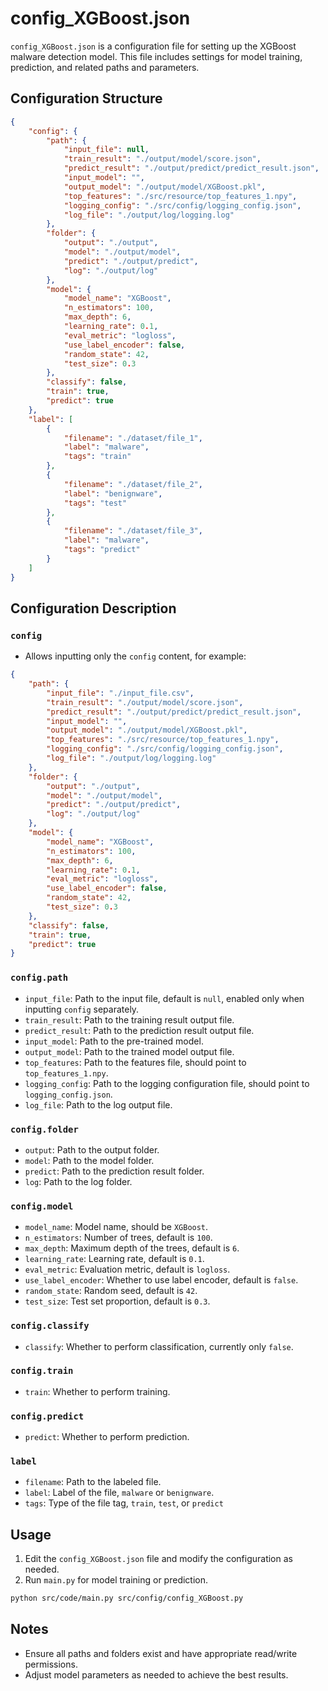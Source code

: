 # config_XGBoost.json

`config_XGBoost.json` is a configuration file for setting up the XGBoost malware detection model. This file includes settings for model training, prediction, and related paths and parameters.

## Configuration Structure

```json
{
    "config": {
        "path": {
            "input_file": null,
            "train_result": "./output/model/score.json",
            "predict_result": "./output/predict/predict_result.json",
            "input_model": "",
            "output_model": "./output/model/XGBoost.pkl",
            "top_features": "./src/resource/top_features_1.npy",
            "logging_config": "./src/config/logging_config.json",
            "log_file": "./output/log/logging.log"
        },
        "folder": {
            "output": "./output",
            "model": "./output/model",
            "predict": "./output/predict",
            "log": "./output/log"
        },
        "model": {
            "model_name": "XGBoost",
            "n_estimators": 100,
            "max_depth": 6,
            "learning_rate": 0.1,
            "eval_metric": "logloss",
            "use_label_encoder": false,
            "random_state": 42,
            "test_size": 0.3
        },
        "classify": false,
        "train": true,
        "predict": true
    },
    "label": [
        {
            "filename": "./dataset/file_1",
            "label": "malware",
            "tags": "train"
        },
        {
            "filename": "./dataset/file_2",
            "label": "benignware",
            "tags": "test"
        },
        {
            "filename": "./dataset/file_3",
            "label": "malware",
            "tags": "predict"
        }
    ]
}
```

## Configuration Description

### `config`
- Allows inputting only the `config` content, for example:
```json
{
    "path": {
        "input_file": "./input_file.csv",
        "train_result": "./output/model/score.json",
        "predict_result": "./output/predict/predict_result.json",
        "input_model": "",
        "output_model": "./output/model/XGBoost.pkl",
        "top_features": "./src/resource/top_features_1.npy",
        "logging_config": "./src/config/logging_config.json",
        "log_file": "./output/log/logging.log"
    },
    "folder": {
        "output": "./output",
        "model": "./output/model",
        "predict": "./output/predict",
        "log": "./output/log"
    },
    "model": {
        "model_name": "XGBoost",
        "n_estimators": 100,
        "max_depth": 6,
        "learning_rate": 0.1,
        "eval_metric": "logloss",
        "use_label_encoder": false,
        "random_state": 42,
        "test_size": 0.3
    },
    "classify": false,
    "train": true,
    "predict": true
}
```

### `config.path`

- `input_file`: Path to the input file, default is `null`, enabled only when inputting `config` separately.
- `train_result`: Path to the training result output file.
- `predict_result`: Path to the prediction result output file.
- `input_model`: Path to the pre-trained model.
- `output_model`: Path to the trained model output file.
- `top_features`: Path to the features file, should point to `top_features_1.npy`.
- `logging_config`: Path to the logging configuration file, should point to `logging_config.json`.
- `log_file`: Path to the log output file.

### `config.folder`

- `output`: Path to the output folder.
- `model`: Path to the model folder.
- `predict`: Path to the prediction result folder.
- `log`: Path to the log folder.

### `config.model`

- `model_name`: Model name, should be `XGBoost`.
- `n_estimators`: Number of trees, default is `100`.
- `max_depth`: Maximum depth of the trees, default is `6`.
- `learning_rate`: Learning rate, default is `0.1`.
- `eval_metric`: Evaluation metric, default is `logloss`.
- `use_label_encoder`: Whether to use label encoder, default is `false`.
- `random_state`: Random seed, default is `42`.
- `test_size`: Test set proportion, default is `0.3`.

### `config.classify`

- `classify`: Whether to perform classification, currently only `false`.

### `config.train`

- `train`: Whether to perform training.

### `config.predict`

- `predict`: Whether to perform prediction.

### `label`

- `filename`: Path to the labeled file.
- `label`: Label of the file, `malware` or `benignware`.
- `tags`: Type of the file tag, `train`, `test`, or `predict`

## Usage

1. Edit the `config_XGBoost.json` file and modify the configuration as needed.
2. Run `main.py` for model training or prediction.

```sh
python src/code/main.py src/config/config_XGBoost.py
```

## Notes

- Ensure all paths and folders exist and have appropriate read/write permissions.
- Adjust model parameters as needed to achieve the best results.
